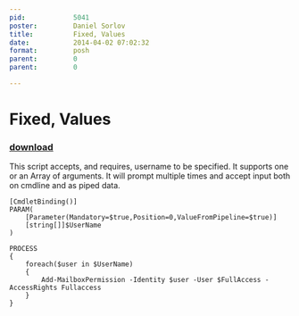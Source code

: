 ```yaml
---
pid:            5041
poster:         Daniel Sorlov
title:          Fixed, Values
date:           2014-04-02 07:02:32
format:         posh
parent:         0
parent:         0

---
```


# Fixed, Values

### [download](5041.ps1)

This script accepts, and requires, username to be specified. It supports one or an Array of arguments. It will prompt multiple times and accept input both on cmdline and as piped data.

```posh
[CmdletBinding()]
PARAM(
	[Parameter(Mandatory=$true,Position=0,ValueFromPipeline=$true)]
	[string[]]$UserName
)

PROCESS
{
	foreach($user in $UserName)
	{
		Add-MailboxPermission -Identity $user -User $FullAccess -AccessRights Fullaccess
	}
}
```
